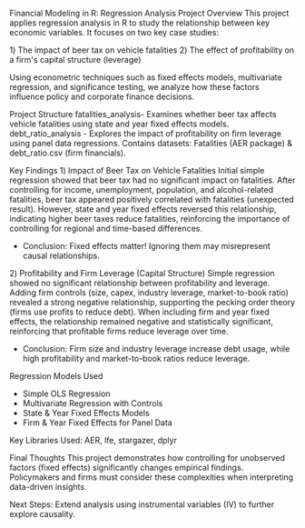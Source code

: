 Financial Modeling in R: Regression Analysis Project
Overview
This project applies regression analysis in R to study the relationship between key economic variables. It focuses on two key case studies:

1️) The impact of beer tax on vehicle fatalities
2️) The effect of profitability on a firm's capital structure (leverage)

Using econometric techniques such as fixed effects models, multivariate regression, and significance testing, we analyze how these factors influence policy and corporate finance decisions.

Project Structure
fatalities_analysis- Examines whether beer tax affects vehicle fatalities using state and year fixed effects models.
debt_ratio_analysis - Explores the impact of profitability on firm leverage using panel data regressions.
Contains datasets: Fatalities (AER package) & debt_ratio.csv (firm financials).

Key Findings
1️) Impact of Beer Tax on Vehicle Fatalities
Initial simple regression showed that beer tax had no significant impact on fatalities.
After controlling for income, unemployment, population, and alcohol-related fatalities, beer tax appeared positively correlated with fatalities (unexpected result).
However, state and year fixed effects reversed this relationship, indicating higher beer taxes reduce fatalities, reinforcing the importance of controlling for regional and time-based differences.
- Conclusion: Fixed effects matter! Ignoring them may misrepresent causal relationships.

2️) Profitability and Firm Leverage (Capital Structure)
Simple regression showed no significant relationship between profitability and leverage.
Adding firm controls (size, capex, industry leverage, market-to-book ratio) revealed a strong negative relationship, supporting the pecking order theory (firms use profits to reduce debt).
When including firm and year fixed effects, the relationship remained negative and statistically significant, reinforcing that profitable firms reduce leverage over time.
- Conclusion: Firm size and industry leverage increase debt usage, while high profitability and market-to-book ratios reduce leverage.

Regression Models Used
- Simple OLS Regression
- Multivariate Regression with Controls
- State & Year Fixed Effects Models
- Firm & Year Fixed Effects for Panel Data

Key Libraries Used: AER, lfe, stargazer, dplyr

Final Thoughts
This project demonstrates how controlling for unobserved factors (fixed effects) significantly changes empirical findings. Policymakers and firms must consider these complexities when interpreting data-driven insights.

Next Steps: Extend analysis using instrumental variables (IV) to further explore causality.
